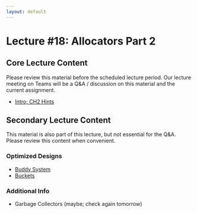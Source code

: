 ```yaml
---
layout: default
---
```


# Lecture #18: Allocators Part 2

## Core Lecture Content

Please review this material before the scheduled lecture period. Our lecture
meeting on Teams will be a Q&A / discussion on this material and the current
assignment.

 - [Intro; CH2 Hints](https://youtu.be/tyNL4r_fP6M)

## Secondary Lecture Content

This material is also part of this lecture, but not essential for the Q&A. Please
review this content when convenient.

### Optimized Designs

 - [Buddy System](https://youtu.be/YniwvQ0zyf8)
 - [Buckets](https://youtu.be/8GK1cKjdYxc)
 
### Additional Info

 - Garbage Collectors (maybe; check again tomorrow)
